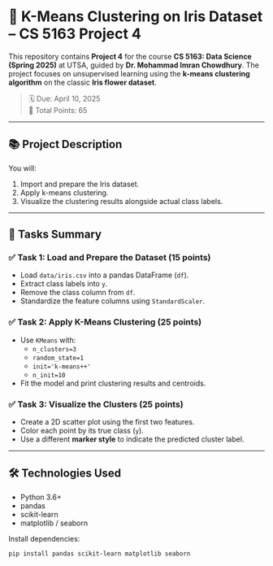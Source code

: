 # 🌸 K-Means Clustering on Iris Dataset – CS 5163 Project 4

This repository contains **Project 4** for the course **CS 5163: Data Science (Spring 2025)** at UTSA, guided by **Dr. Mohammad Imran Chowdhury**. The project focuses on unsupervised learning using the **k-means clustering algorithm** on the classic **Iris flower dataset**.

> 🗓️ Due: April 10, 2025  
> 🎯 Total Points: 65  

---

## 📚 Project Description

You will:
1. Import and prepare the Iris dataset.
2. Apply k-means clustering.
3. Visualize the clustering results alongside actual class labels.

---

## 🚀 Tasks Summary

### ✅ Task 1: Load and Prepare the Dataset (15 points)
- Load `data/iris.csv` into a pandas DataFrame (`df`).
- Extract class labels into `y`.
- Remove the class column from `df`.
- Standardize the feature columns using `StandardScaler`.

### ✅ Task 2: Apply K-Means Clustering (25 points)
- Use `KMeans` with:
  - `n_clusters=3`
  - `random_state=1`
  - `init='k-means++'`
  - `n_init=10`
- Fit the model and print clustering results and centroids.

### ✅ Task 3: Visualize the Clusters (25 points)
- Create a 2D scatter plot using the first two features.
- Color each point by its true class (`y`).
- Use a different **marker style** to indicate the predicted cluster label.

---

## 🛠️ Technologies Used

- Python 3.6+
- pandas
- scikit-learn
- matplotlib / seaborn

Install dependencies:

```bash
pip install pandas scikit-learn matplotlib seaborn


